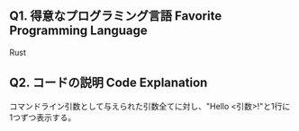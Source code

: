 ## Q1. 得意なプログラミング言語 Favorite Programming Language
Rust

## Q2. コードの説明 Code Explanation
コマンドライン引数として与えられた引数全てに対し、"Hello <引数>!"と1行に1つずつ表示する。
